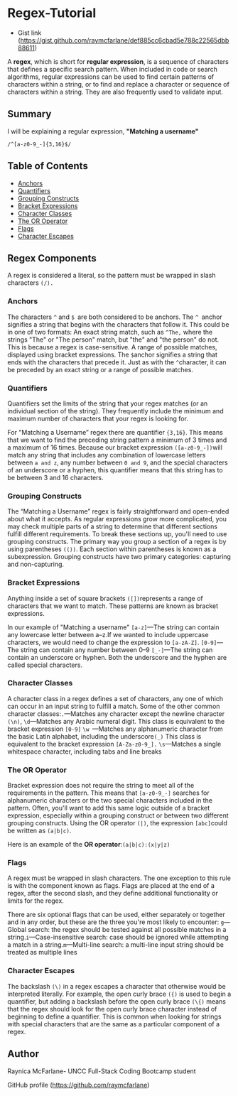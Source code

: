 # Regex-Tutorial
- Gist link (https://gist.github.com/raymcfarlane/def885cc6cbad5e788c22565dbb88611)

A **regex**, which is short for **regular expression**, is a sequence of characters that defines a specific search pattern. When included in code or search algorithms, regular expressions can be used to find certain patterns of characters within a string, or to find and replace a character or sequence of characters within a string. They are also frequently used to validate input. 

## Summary

I will be explaining a regular expression, **"Matching a username"**
```
/^[a-z0-9_-]{3,16}$/
```

## Table of Contents

- [Anchors](#anchors)
- [Quantifiers](#quantifiers)
- [Grouping Constructs](#grouping-constructs)
- [Bracket Expressions](#bracket-expressions)
- [Character Classes](#character-classes)
- [The OR Operator](#the-or-operator)
- [Flags](#flags)
- [Character Escapes](#character-escapes)

## Regex Components

A regex is considered a literal, so the pattern must be wrapped in slash characters ``` (/). ``` 

### Anchors

The characters ```^``` and ```$ ```are both considered to be anchors.
The ```^ ```anchor signifies a string that begins with the characters that follow it. This could be in one of two formats:
An exact string match, such as ```^The,``` where the strings "The" or "The person" match, but "the" and "the person" do not. This is because a regex is case-sensitive.
A range of possible matches, displayed using bracket expressions.
The ``` $ ```anchor signifies a string that ends with the characters that precede it. Just as with the ``` ^ ```character, it can be preceded by an exact string or a range of possible matches.

### Quantifiers

Quantifiers set the limits of the string that your regex matches (or an individual section of the string). They frequently include the minimum and maximum number of characters that your regex is looking for.

For "Matching a Username” regex there are quantifier ```{3,16}```. This means that we want to find the preceding string pattern a minimum of 3 times and a maximum of 16 times. Because our bracket expression ```([a-z0-9_-])```will match any string that includes any combination of lowercase letters between ```a and z```, any number between ```0 and 9```, and the special characters of an underscore or a hyphen, this quantifier means that this string has to be between 3 and 16 characters.

### Grouping Constructs

The “Matching a Username” regex is fairly straightforward and open-ended about what it accepts. As regular expressions grow more complicated, you may check multiple parts of a string to determine that different sections fulfill different requirements. To break these sections up, you'll need to use grouping constructs.
The primary way you group a section of a regex is by using parentheses ```(())```. Each section within parentheses is known as a subexpression. Grouping constructs have two primary categories: capturing and non-capturing.

### Bracket Expressions

Anything inside a set of square brackets ```([])```represents a range of characters that we want to match. These patterns are known as bracket expressions.

In our example of "Matching a username"
```[a-z]```—The string can contain any lowercase letter between a–z.If we wanted to include uppercase characters, we would need to change the expression to ```[a-zA-Z]```.
```[0-9]```—The string can contain any number between 0–9
```[_-]```—The string can contain an underscore or hyphen. Both the underscore and the hyphen are called special characters.

### Character Classes

A character class in a regex defines a set of characters, any one of which can occur in an input string to fulfill a match. 
Some of the other common character classes:```.```—Matches any character except the newline character ```(\n)```, ```\d```—Matches any Arabic numeral digit. This class is equivalent to the bracket expression ```[0-9]``` ```\w ```—Matches any alphanumeric character from the basic Latin alphabet, including the underscore```(_)``` This class is equivalent to the bracket expression ```[A-Za-z0-9_].```   ```\s```—Matches a single whitespace character, including tabs and line breaks

### The OR Operator

Bracket expression does not require the string to meet all of the requirements in the pattern. This means that ```[a-z0-9_-]``` searches for alphanumeric characters or the two special characters included in the pattern. Often, you'll want to add this same logic outside of a bracket expression, especially within a grouping construct or between two different grouping constructs. Using the OR operator ```(|)```, the expression ```[abc]```could be written as ```(a|b|c)```.

Here is an example of the **OR operator**:```(a|b|c):(x|y|z)```

### Flags

A regex must be wrapped in slash characters. The one exception to this rule is with the component known as flags. Flags are placed at the end of a regex, after the second slash, and they define additional functionality or limits for the regex. 

There are six optional flags that can be used, either separately or together and in any order, but these are the three you're most likely to encounter: ```g```—Global search: the regex should be tested against all possible matches in a string.```i```—Case-insensitive search: case should be ignored while attempting a match in a string.```m```—Multi-line search: a multi-line input string should be treated as multiple lines

### Character Escapes

The backslash ```(\)``` in a regex escapes a character that otherwise would be interpreted literally. For example, the open curly brace ```({)``` is used to begin a quantifier, but adding a backslash before the open curly brace ```(\{)``` means that the regex should look for the open curly brace character instead of beginning to define a quantifier. This is common when looking for strings with special characters that are the same as a particular component of a regex.

## Author

Raynica McFarlane- UNCC Full-Stack Coding Bootcamp student

GitHub profile (https://github.com/raymcfarlane)
